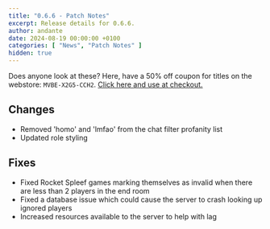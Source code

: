 ```yaml
---
title: "0.6.6 - Patch Notes"
excerpt: Release details for 0.6.6.
author: andante
date: 2024-08-19 00:00:00 +0100
categories: [ "News", "Patch Notes" ]
hidden: true
---
```


Does anyone look at these? Here, have a 50% off coupon for titles on the webstore: `MVBE-X2G5-CCH2`. [Click here and use at checkout.](https://store.mcbrawls.net)

## Changes

- Removed 'homo' and 'lmfao' from the chat filter profanity list
- Updated role styling

## Fixes

- Fixed Rocket Spleef games marking themselves as invalid when there are less than 2 players in the end room
- Fixed a database issue which could cause the server to crash looking up ignored players
- Increased resources available to the server to help with lag
